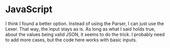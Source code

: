 # JavaScript

I think I found a better option. Instead of using the Parser, I can just use
the Lexer. That way, the input stays as is. As long as what I said holds true,
about the values being valid JSON, it seems to do the trick. I probably need to
add more cases, but the code here works with basic inputs.
